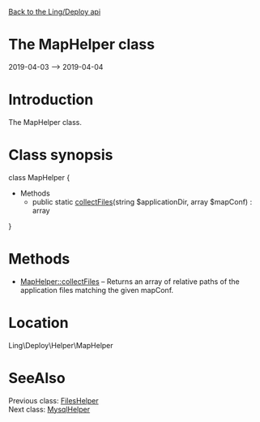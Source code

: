[Back to the Ling/Deploy api](https://github.com/lingtalfi/Deploy/blob/master/doc/api/Ling/Deploy.md)



The MapHelper class
================
2019-04-03 --> 2019-04-04






Introduction
============

The MapHelper class.



Class synopsis
==============


class <span class="pl-k">MapHelper</span>  {

- Methods
    - public static [collectFiles](https://github.com/lingtalfi/Deploy/blob/master/doc/api/Ling/Deploy/Helper/MapHelper/collectFiles.md)(string $applicationDir, array $mapConf) : array

}






Methods
==============

- [MapHelper::collectFiles](https://github.com/lingtalfi/Deploy/blob/master/doc/api/Ling/Deploy/Helper/MapHelper/collectFiles.md) &ndash; Returns an array of relative paths of the application files matching the given mapConf.





Location
=============
Ling\Deploy\Helper\MapHelper


SeeAlso
==============
Previous class: [FilesHelper](https://github.com/lingtalfi/Deploy/blob/master/doc/api/Ling/Deploy/Helper/FilesHelper.md)<br>Next class: [MysqlHelper](https://github.com/lingtalfi/Deploy/blob/master/doc/api/Ling/Deploy/Helper/MysqlHelper.md)<br>
